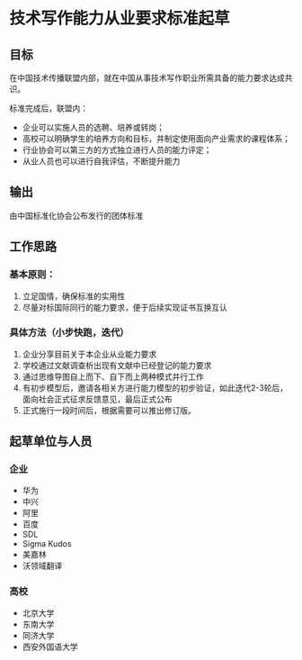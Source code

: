 # 技术写作能力从业要求标准起草

## 目标

在中国技术传播联盟内部，就在中国从事技术写作职业所需具备的能力要求达成共识。

标准完成后，联盟内：
* 企业可以实施人员的选聘、培养或转岗；
* 高校可以明确学生的培养方向和目标，并制定使用面向产业需求的课程体系；
* 行业协会可以第三方的方式独立进行人员的能力评定；
* 从业人员也可以进行自我评估，不断提升能力

## 输出
由中国标准化协会公布发行的团体标准

## 工作思路

### 基本原则：
1. 立足国情，确保标准的实用性
2. 尽量对标国际同行的能力要求，便于后续实现证书互换互认


### 具体方法（小步快跑，迭代）
1. 企业分享目前关于本企业从业能力要求
2. 学校通过文献调查析出现有文献中已经登记的能力要求
3. 通过思维导图自上而下、自下而上两种模式并行工作
4. 有初步模型后，邀请各相关方进行能力模型的初步验证，如此迭代2-3轮后，面向社会正式征求反馈意见，最后正式公布
5. 正式施行一段时间后，根据需要可以推出修订版。


## 起草单位与人员

### 企业

* 华为
* 中兴
* 阿里
* 百度
* SDL
* Sigma Kudos
* 美嘉林
* 沃领域翻译

### 高校

* 北京大学
* 东南大学
* 同济大学
* 西安外国语大学

